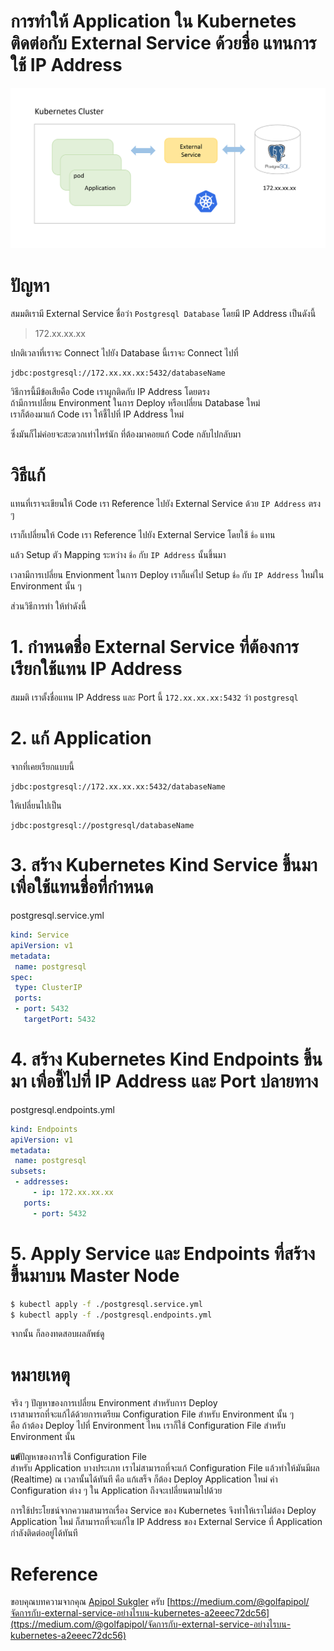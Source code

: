 # การทำให้ Application ใน Kubernetes ติดต่อกับ External Service ด้วยชื่อ แทนการใช้ IP Address

![](./k8s-external-service.png?v=1)

# ปัญหา

สมมติเรามี External Service ชื่อว่า `Postgresql Database` โดยมี IP Address เป็นดังนี้

> 172.xx.xx.xx

ปกติเวลาที่เราจะ Connect ไปยัง Database นี้เราจะ Connect ไปที่

```plaintext
jdbc:postgresql://172.xx.xx.xx:5432/databaseName
```

วิธีการนี้มีข้อเสียคือ Code เราผูกติดกับ IP Address โดยตรง    
ถ้ามีการเปลี่ยน Environment ในการ Deploy หรือเปลี่ยน Database ใหม่   
เราก็ต้องมาแก้ Code เรา ให้ชี้ไปที่ IP Address ใหม่ 
   
ซึ่งมันก็ไม่ค่อยจะสะดวกเท่าไหร่นัก ที่ต้องมาคอยแก้ Code กลับไปกลับมา  

# วิธีแก้

แทนที่เราจะเขียนให้ Code เรา Reference ไปยัง External Service ด้วย `IP Address` ตรง ๆ  
  
เราก็เปลี่ยนให้ Code เรา Reference ไปยัง External Service โดยใช้ `ชื่อ` แทน   
  
แล้ว Setup ตัว Mapping ระหว่าง `ชื่อ` กับ `IP Address` นั้นขึ้นมา  
  
เวลามีการเปลี่ยน Envionment ในการ Deploy เราก็แค่ไป Setup `ชื่อ` กับ `IP Address` ใหม่ใน Environment นั้น ๆ
   
ส่วนวิธีการทำ ให้ทำดังนี้  

# 1. กำหนดชื่อ External Service ที่ต้องการเรียกใช้แทน IP Address

สมมติ เราตั้งชื่อแทน IP Address และ Port นี้ `172.xx.xx.xx:5432` ว่า `postgresql`

# 2. แก้ Application 

จากที่เคยเรียกแบบนี้  

```plaintext
jdbc:postgresql://172.xx.xx.xx:5432/databaseName
```

ให้เปลี่ยนไปเป็น 

```plaintext
jdbc:postgresql://postgresql/databaseName
```

# 3. สร้าง Kubernetes Kind Service ขึ้นมา เพื่อใช้แทนชื่อที่กำหนด

postgresql.service.yml  
```yml
kind: Service
apiVersion: v1
metadata:
 name: postgresql
spec:
 type: ClusterIP
 ports:
 - port: 5432
   targetPort: 5432
```

# 4. สร้าง Kubernetes Kind Endpoints ขึ้นมา เพื่อชี้ไปที่ IP Address และ Port ปลายทาง  

postgresql.endpoints.yml
```yml
kind: Endpoints
apiVersion: v1
metadata:
 name: postgresql
subsets:
 - addresses:
     - ip: 172.xx.xx.xx
   ports:
     - port: 5432
```

# 5. Apply Service และ Endpoints ที่สร้างขึ้นมาบน Master Node  

```sh
$ kubectl apply -f ./postgresql.service.yml
$ kubectl apply -f ./postgresql.endpoints.yml 
```

จากนั้น ก็ลองทดสอบผลลัพธ์ดู

# หมายเหตุ

จริง ๆ ปัญหาของการเปลี่ยน Environment สำหรับการ Deploy    
เราสามารถที่จะแก้ได้ด้วยการเตรียม Configuration File สำหรับ Environment นั้น ๆ  
คือ ถ้าต้อง Deploy ไปที่ Environment ไหน เราก็ใช้ Configuration File สำหรับ Environment นั้น  
  
**แต่**ปัญหาของการใช้ Configuration File   
สำหรับ Application บางประเภท เราไม่สามารถที่จะแก้ Configuration File แล้วทำให้มันมีผล (Realtime) ณ เวลานั้นได้ทันที คือ แก้เสร็จ ก็ต้อง Deploy Application ใหม่ ค่า Configuration ต่าง ๆ ใน Application ถึงจะเปลี่ยนตามไปด้วย
        
การใช้ประโยชน์จากความสามารถเรื่อง Service ของ Kubernetes จึงทำให้เราไม่ต้อง Deploy Application ใหม่ ก็สามารถที่จะแก้ไข IP Address ของ External Service ที่ Application กำลังติดต่ออยู่ได้ทันที   


# Reference 

ขอบคุณบทความจากคุณ [Apipol Sukgler](https://medium.com/@golfapipol) ครับ
[https://medium.com/@golfapipol/จัดการกับ-external-service-อย่างไรบน-kubernetes-a2eeec72dc56](ttps://medium.com/@golfapipol/จัดการกับ-external-service-อย่างไรบน-kubernetes-a2eeec72dc56)